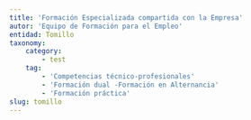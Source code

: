 ```yaml
---
title: 'Formación Especializada compartida con la Empresa'
autor: 'Equipo de Formación para el Empleo'
entidad: Tomillo
taxonomy:
    category:
        - test
    tag:
        - 'Competencias técnico-profesionales'
        - 'Formación dual -Formación en Alternancia'
        - 'Formación práctica'
slug: tomillo
---
```


